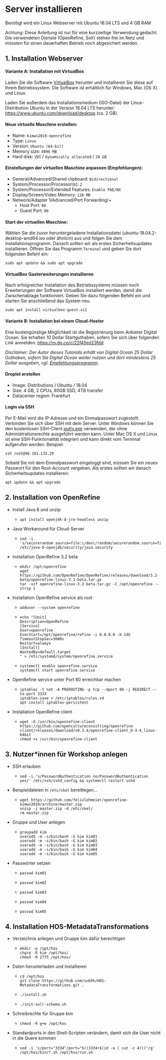# Server installieren

Benötigt wird ein Linux Webserver mit Ubuntu 18.04 LTS und 4 GB RAM

Achtung: Diese Anleitung ist nur für eine kurzzeitige Verwendung gedacht. Die verwendeten Dienste (OpenRefine, Solr) stehen frei im Netz und müssten für einen dauerhaften Betrieb noch abgesichert werden.

## 1. Installation Webserver

#### Variante A: Installation mit VirtualBox

Laden Sie die Software [VirtualBox](https://www.virtualbox.org/wiki/Downloads) herunter und installieren Sie diese auf Ihrem Betriebssystem. Die Software ist erhältlich für Windows, Mac (OS X) und Linux.

Laden Sie außerdem das Installationsmedium (ISO-Datei) der Linux-Distribution Ubuntu in der Version 18.04 LTS herunter: <https://www.ubuntu.com/download/desktop> (ca. 2 GB).

#### Neue virtuelle Maschine erstellen:

- Name: `kimws2019-openrefine`
- Type: `Linux`
- Version: `Ubuntu (64-bit)`
- Memory size: `4096 MB`
- Hard disk: `VDI` / `dynamically allocated` / `20 GB`

#### **Einstellungen der virtuellen Maschine anpassen (Empfehlungen):**

- General/Advanced/Shared clipboard: `Bidirectional`
- System/Processor/Processor(s): `2`
- System/Processor/Extended Features: `Enable PAE/NX`
- Display/Screen/Video Memory: `128 MB`
- Network/Adapter 1/Advanced/Port Forwarding/+ 
  - Host Port: `80`
  - Guest Port: `80`

#### Start der virtuellen Maschine:

Wählen Sie die zuvor heruntergeladene Installationsdatei (ubuntu-18.04.2-desktop-amd64.iso oder ähnlich) aus und folgen Sie dem Installationsprogramm. Danach sollten wir als erstes Sicherheitsupdates installieren. Öffnen Sie das Programm `Terminal` und geben Sie dort folgenden Befehl ein:

```
sudo apt update && sudo apt upgrade
```

#### VirtualBox Gasterweiterungen installieren

Nach erfolgreicher Installation des Betriebssystems müssen noch Erweiterungen der Software VirtualBox installiert werden, damit die  Zwischenablage funktioniert. Geben Sie dazu folgenden Befehl ein und starten Sie anschließend das System neu.

```
sudo apt install virtualbox-guest-x11
```

#### Variante B: Installation bei einem Cloud-Hoster

Eine kostengünstige Möglichkeit ist die Registrierung beim Anbieter  Digital Ocean. Sie erhalten 10 Dollar Startguthaben, sofern Sie sich  über folgenden Link anmelden: <https://m.do.co/c/22f45ed23fdd>

*Disclaimer: Der Autor dieses Tutorials erhält von Digital Ocean  25 Dollar Guthaben, sofern Sie Digital Ocean weiter nutzen und dort  mindestens 25 Dollar ausgeben, vgl. [Empfehlungsprogramm](https://www.digitalocean.com/docs/accounts/settings/referral-program/)*.

#### Droplet erstellen

- Image: Distributions / Ubuntu / 18.04
- Size: 4 GB, 2 CPUs, 80GB SSD, 4TB transfer
- Datacenter region: Frankfurt

#### Login via SSH

Per E-Mail wird die IP-Adresse und ein Einmalpasswort zugestellt.  Verbinden Sie sich über SSH mit dem Server. Unter Windows können Sie den  kostenlosen SSH-Client [putty.exe](https://the.earth.li/~sgtatham/putty/latest/w32/putty.exe)  verwenden, der ohne Administrationsrechte ausgeführt werden kann. Unter  Mac OS X und Linux ist eine SSH-Funktionalität integriert und kann direkt vom Terminal aufgerufen werden. Beispiel:

```
ssh root@46.101.132.29
```

Sobald Sie mit dem Einmalpasswort eingeloggt sind, müssen Sie ein neues Passwort für den Root-Account vergeben. Als erstes sollten wir  danach Sicherheitsupdates installieren:

```
apt update && apt upgrade
```

## 2. Installation von OpenRefine

- Install Java 8 und unzip

  - ```
    apt install openjdk-8-jre-headless unzip
    ```

- Java Workaround für Cloud-Server

  - ```
    sed -i 's/securerandom.source=file:\/dev\/random/securerandom.source=file:\/dev\/urandom/' /etc/java-8-openjdk/security/java.security
    ```

- Installation OpenRefine 3.2 beta

  - ```
    mkdir /opt/openrefine
    wget https://github.com/OpenRefine/OpenRefine/releases/download/3.2-beta/openrefine-linux-3.2-beta.tar.gz
    tar -xzf openrefine-linux-3.2-beta.tar.gz -C /opt/openrefine --strip 1
    ```

- Installation OpenRefine service als root

  - ```
    adduser --system openrefine
    ```

  - ```
    echo "[Unit]
    Description=OpenRefine
    [Service]
    User=openrefine
    ExecStart=/opt/openrefine/refine -i 0.0.0.0 -m 14G
    TimeoutStopSec=3600s
    Restart=always
    [Install]
    WantedBy=default.target
    " > /etc/systemd/system/openrefine.service
    ```

  - ```
    systemctl enable openrefine.service
    systemctl start openrefine.service
    ```

- OpenRefine service unter Port 80 erreichbar machen

  - ```
    iptables -t nat -A PREROUTING -p tcp --dport 80 -j REDIRECT --to-port 3333
    iptables-save > /etc/iptables/rules.v4
    apt install iptables-persistent
    ```

- Installation OpenRefine client

  - ```
    wget -O /usr/bin/openrefine-client https://github.com/opencultureconsulting/openrefine-client/releases/download/v0.3.4/openrefine-client_0-3-4_linux-64bit
    chmod +x /usr/bin/openrefine-client
    ```

## 3. Nutzer*innen für Workshop anlegen

- SSH erlauben

  - ```
    sed -i 's/PasswordAuthentication no/PasswordAuthentication yes/' /etc/ssh/sshd_config && systemctl restart sshd
    ```

- Beispieldateien in `/etc/skel` bereitlegen...

  - ```
    wget https://github.com/felixlohmeier/openrefine-kimws2019/archive/master.zip
    unzip -j master.zip -d /etc/skel/
    rm master.zip
    ```

- Gruppe und User anlegen

  - ```
    groupadd kim
    useradd -m -s/bin/bash -G kim kim01
    useradd -m -s/bin/bash -G kim kim02
    useradd -m -s/bin/bash -G kim kim03
    useradd -m -s/bin/bash -G kim kim04
    useradd -m -s/bin/bash -G kim kim05
    ```

- Passwörter setzen

  - ```
    passwd kim01
    ```

  - ```
    passwd kim02
    ```

  - ```
    passwd kim03
    ```

  - ```
    passwd kim04
    ```

  - ```
    passwd kim05
    ```

## 4. Installation HOS-MetadataTransformations

* Verzeichnis anlegen und Gruppe kim dafür berechtigen

  * ```
    mkdir -p /opt/hos
    chgrp -R kim /opt/hos/
    chmod -R 2775 /opt/hos/
    ```

* Daten herunterladen und installieren

  * ```
    cd /opt/hos
    git clone https://github.com/subhh/HOS-MetadataTransformations.git .
    ```

  * ```
    ./install.sh
    ```

  * ```
    ./init-solr-schema.sh
    ```

* Schreibrechte für Gruppe kim

  * ```
    chmod -R g+w /opt/hos
    ```

* Standardports in den Shell-Scripten verändern, damit sich die User nicht in die Quere kommen

  * ```
    sed -i 's/port="3334"/port="$((3334+$(id -u | cut -c 4)))"/g' /opt/hos/bin/*.sh /opt/hos/run.sh
    ```